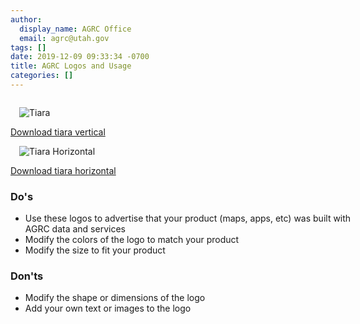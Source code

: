 ```yaml
---
author:
  display_name: AGRC Office
  email: agrc@utah.gov
tags: []
date: 2019-12-09 09:33:34 -0700
title: AGRC Logos and Usage
categories: []
---
```

<div class="flex flex--center" style="justify-content: space-evenly;">
  <div class="flex flex--col card">
    <div class="flex card__content">
      <img src="{% link about/media/agrc.png %}" alt="Tiara" style="padding: 1em; align-self: center">
    </div>
    <a href="{% link about/media/agrc.zip %}" class="card__action text-center"><i class="fa fa-download"></i> Download tiara vertical</a>
  </div>
  <div class="flex flex--col card">
    <div class="flex card__content">
      <img src="{% link about/media/agrc_horizontal.png %}" alt="Tiara Horizontal" style="padding: 1em; align-self: center">
    </div>
    <a href="{% link about/media/agrc_horizontal.zip %}" class="card__action text-center"><i class="fa fa-download"></i> Download tiara horizontal</a>
  </div>
</div>
<div class="flex flex--center" style="justify-content: space-evenly;">
  <div class="text-left">
    <h3>Do's</h3>
    <ul class="dotless fa-ul" style="width: 550px">
      <li><span class="fa-li"><i class="fa fa-check-square" style="color:#2ecc40"></i></span>Use these logos to advertise that your product (maps, apps, etc) was built with AGRC data and services</li>
      <li><span class="fa-li"><i class="fa fa-check-square" style="color:#2ecc40"></i></span>Modify the colors of the logo to match your product</li>
      <li><span class="fa-li"><i class="fa fa-check-square" style="color:#2ecc40"></i></span>Modify the size to fit your product</li>
    </ul>
  </div>
  <div class="text-left">
    <h3>Don'ts</h3>
    <ul class="dotless fa-ul" style="width: 550px">
      <li><span class="fa-li"><i class="fa fa-window-close" style="color:#ff4136"></i></span>Modify the shape or dimensions of the logo</li>
      <li><span class="fa-li"><i class="fa fa-window-close" style="color:#ff4136"></i></span>Add your own text or images to the logo</li>
    </ul>
  </div>
</div>
